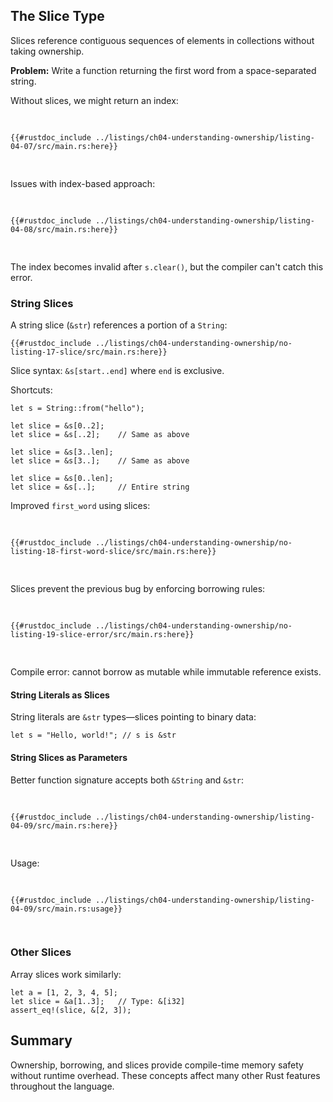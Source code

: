 ## The Slice Type

Slices reference contiguous sequences of elements in collections without taking ownership.

**Problem:** Write a function returning the first word from a space-separated string.

Without slices, we might return an index:

<Listing number="4-7" file-name="src/main.rs" caption="The `first_word` function that returns a byte index value into the `String` parameter">

```rust,editable
{{#rustdoc_include ../listings/ch04-understanding-ownership/listing-04-07/src/main.rs:here}}
```

</Listing>

Issues with index-based approach:

<Listing number="4-8" file-name="src/main.rs" caption="Storing the result from calling the `first_word` function and then changing the `String` contents">

```rust,editable
{{#rustdoc_include ../listings/ch04-understanding-ownership/listing-04-08/src/main.rs:here}}
```

</Listing>

The index becomes invalid after `s.clear()`, but the compiler can't catch this error.

### String Slices

A string slice (`&str`) references a portion of a `String`:

```rust,editable
{{#rustdoc_include ../listings/ch04-understanding-ownership/no-listing-17-slice/src/main.rs:here}}
```

Slice syntax: `&s[start..end]` where `end` is exclusive.

Shortcuts:
```rust,editable
let s = String::from("hello");

let slice = &s[0..2];
let slice = &s[..2];    // Same as above

let slice = &s[3..len];
let slice = &s[3..];    // Same as above

let slice = &s[0..len];
let slice = &s[..];     // Entire string
```

Improved `first_word` using slices:

<Listing number="04-4" file-name="src/main.rs" caption="Example code in src/main.rs">

```rust,editable
{{#rustdoc_include ../listings/ch04-understanding-ownership/no-listing-18-first-word-slice/src/main.rs:here}}
```

</Listing>

Slices prevent the previous bug by enforcing borrowing rules:

<Listing number="04-4" file-name="src/main.rs" caption="Example code in src/main.rs">

```rust,editable,ignore,does_not_compile
{{#rustdoc_include ../listings/ch04-understanding-ownership/no-listing-19-slice-error/src/main.rs:here}}
```

</Listing>

Compile error: cannot borrow as mutable while immutable reference exists.

#### String Literals as Slices

String literals are `&str` types—slices pointing to binary data:

```rust,editable
let s = "Hello, world!"; // s is &str
```

#### String Slices as Parameters

Better function signature accepts both `&String` and `&str`:

<Listing number="4-9" caption="Improving the `first_word` function by using a string slice for the type of the `s` parameter">

```rust,editable,ignore
{{#rustdoc_include ../listings/ch04-understanding-ownership/listing-04-09/src/main.rs:here}}
```

</Listing>

Usage:

<Listing number="04-4" file-name="src/main.rs" caption="Example code in src/main.rs">

```rust,editable
{{#rustdoc_include ../listings/ch04-understanding-ownership/listing-04-09/src/main.rs:usage}}
```

</Listing>

### Other Slices

Array slices work similarly:

```rust,editable
let a = [1, 2, 3, 4, 5];
let slice = &a[1..3];   // Type: &[i32]
assert_eq!(slice, &[2, 3]);
```

## Summary

Ownership, borrowing, and slices provide compile-time memory safety without runtime overhead. These concepts affect many other Rust features throughout the language.

[ch13]: ch13-02-iterators.html
[ch6]: ch06-02-match.html#patterns-that-bind-to-values
[strings]: ch08-02-strings.html#storing-utf-8-encoded-text-with-strings
[deref-coercions]: ch15-02-deref.html#implicit-deref-coercions-with-functions-and-methods
